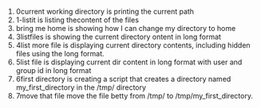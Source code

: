 1. 0current working directory is printing the current path
2. 1-listit is listing thecontent of the files
3. bring me home is showing how I can change my directory to home
4. 3listfiles is showing the current directory ontent in long format
5. 4list more file is displaying current directory contents, including hidden files using the long format.
6. 5list file is displaying current dir content in long format with user and group id in long format
7. 6first directory is creating a script that creates a directory named my_first_directory in the /tmp/ directory
8. 7move that file move the file betty from /tmp/ to /tmp/my_first_directory.
